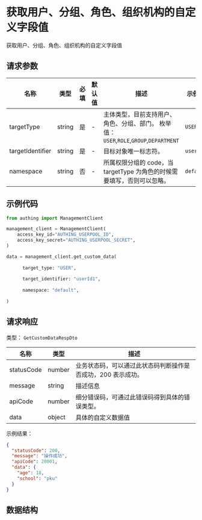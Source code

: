 # 获取用户、分组、角色、组织机构的自定义字段值

<!--
  警告⚠️：
  不要直接修改该文档，
  https://github.com/Authing/authing-docs-factory
  使用该项目进行生成
-->

<LastUpdated />

获取用户、分组、角色、组织机构的自定义字段值

## 请求参数

| 名称 | 类型 | 必填 | 默认值 | 描述 | 示例值 |
| ---- | ---- | ---- | ---- | ---- | ---- |
| targetType | string  | 是 | - | 主体类型，目前支持用户、角色、分组、部门。 枚举值：`USER`,`ROLE`,`GROUP`,`DEPARTMENT` | `USER` |
| targetIdentifier | string  | 是 | - | 目标对象唯一标志符。  | `userId1` |
| namespace | string  | 否 | - | 所属权限分组的 code，当 targetType 为角色的时候需要填写，否则可以忽略。  | `default` |


## 示例代码

```py
from authing import ManagementClient

management_client = ManagementClient(
    access_key_id="AUTHING_USERPOOL_ID",
    access_key_secret="AUTHING_USERPOOL_SECRET",
)

data = management_client.get_custom_data(
  
      target_type: "USER",
  
      target_identifier: "userId1",
  
      namespace: "default",
  
)
```



## 请求响应

类型： `GetCustomDataRespDto`

| 名称 | 类型 | 描述 |
| ---- | ---- | ---- |
| statusCode | number | 业务状态码，可以通过此状态码判断操作是否成功，200 表示成功。 |
| message | string | 描述信息 |
| apiCode | number | 细分错误码，可通过此错误码得到具体的错误类型。 |
| data | object | 具体的自定义数据值 |



示例结果：

```json
{
  "statusCode": 200,
  "message": "操作成功",
  "apiCode": 20001,
  "data": {
    "age": 18,
    "school": "pku"
  }
}
```

## 数据结构



